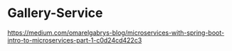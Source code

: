 # Gallery-Service

https://medium.com/omarelgabrys-blog/microservices-with-spring-boot-intro-to-microservices-part-1-c0d24cd422c3
